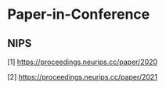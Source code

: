 # Paper-in-Conference
## NIPS
[1] https://proceedings.neurips.cc/paper/2020

[2] https://proceedings.neurips.cc/paper/2021
